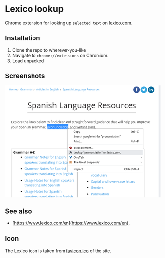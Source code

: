 # Lexico lookup

Chrome extension for looking up `selected text` on [lexico.com](https://www.lexico.com/en).

## Installation

1. Clone the repo to wherever-you-like
2. Navigate to `chrome://extensions` on Chromium.
3. Load unpacked

## Screenshots

![image](/images/screenshot.png)


## See also

- [https://www.lexico.com/en](https://www.lexico.com/en).


## Icon

The Lexico icon is taken from [favicon.ico](https://www.lexico.com/favicon.ico) of the site.
